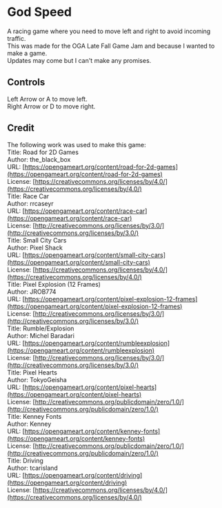 # God Speed
A racing game where you need to move left and right to avoid incoming traffic. \
This was made for the OGA Late Fall Game Jam and because I wanted to make a game. \
Updates may come but I can't make any promises.

## Controls
Left Arrow or A to move left. \
Right Arrow or D to move right.

## Credit
The following work was used to make this game: \
Title: Road for 2D Games \
Author: the_black_box \
URL: [https://opengameart.org/content/road-for-2d-games](https://opengameart.org/content/road-for-2d-games) \
License: [https://creativecommons.org/licenses/by/4.0/](https://creativecommons.org/licenses/by/4.0/) \
Title: Race Car \
Author: rrcaseyr \
URL: [https://opengameart.org/content/race-car](https://opengameart.org/content/race-car) \
License: [http://creativecommons.org/licenses/by/3.0/](http://creativecommons.org/licenses/by/3.0/) \
Title: Small City Cars \
Author: Pixel Shack \
URL: [https://opengameart.org/content/small-city-cars](https://opengameart.org/content/small-city-cars) \
License: [https://creativecommons.org/licenses/by/4.0/](https://creativecommons.org/licenses/by/4.0/) \
Title: Pixel Explosion (12 Frames) \
Author: JROB774 \
URL: [https://opengameart.org/content/pixel-explosion-12-frames](https://opengameart.org/content/pixel-explosion-12-frames) \
License: [http://creativecommons.org/licenses/by/3.0/](http://creativecommons.org/licenses/by/3.0/) \
Title: Rumble/Explosion \
Author: Michel Baradari \
URL: [https://opengameart.org/content/rumbleexplosion](https://opengameart.org/content/rumbleexplosion) \
License: [http://creativecommons.org/licenses/by/3.0/](http://creativecommons.org/licenses/by/3.0/) \
Title: Pixel Hearts \
Author: TokyoGeisha \
URL: [https://opengameart.org/content/pixel-hearts](https://opengameart.org/content/pixel-hearts) \
License: [http://creativecommons.org/publicdomain/zero/1.0/](http://creativecommons.org/publicdomain/zero/1.0/) \
Title: Kenney Fonts \
Author: Kenney \
URL: [https://opengameart.org/content/kenney-fonts](https://opengameart.org/content/kenney-fonts) \
License: [http://creativecommons.org/publicdomain/zero/1.0/](http://creativecommons.org/publicdomain/zero/1.0/) \
Title: Driving \
Author: tcarisland \
URL: [https://opengameart.org/content/driving](https://opengameart.org/content/driving) \
License: [https://creativecommons.org/licenses/by/4.0/](https://creativecommons.org/licenses/by/4.0/)